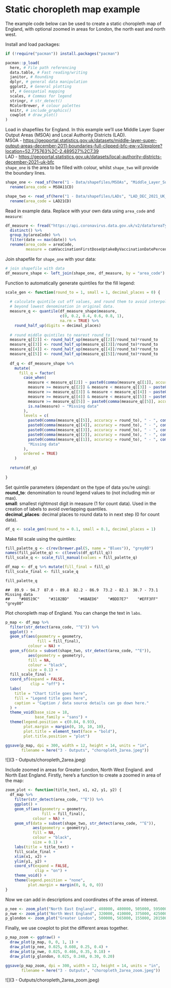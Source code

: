 Static choropleth map example
================

The example code below can be used to create a static choropleth map of
England, with optional zoomed in areas for London, the north east and
north west.

Install and load packages:

``` r
if (!require("pacman")) install.packages("pacman")

pacman::p_load(
  here, # File path referencing
  data.table, # Fast reading/writing
  janitor, # Rounding
  dplyr, # general data manipulation
  ggplot2, # General plotting
  sf, # Geospatial mapping
  scales, # Commas for legend
  stringr, # str_detect()
  RColorBrewer, # colour palettes
  knitr, # include_graphics()
  cowplot # draw_plot()
)
```

  
Load in shapefiles for England. In this example we’ll use Middle Layer
Super Output Areas (MSOA) and Local Authority Districts (LAD).  
MSOA -
<https://geoportal.statistics.gov.uk/datasets/middle-layer-super-output-areas-december-2011-boundaries-full-clipped-bfc-ew-v3/explore?location=52.775763%2C-2.489527%2C7.39>  
LAD -
<https://geoportal.statistics.gov.uk/datasets/local-authority-districts-december-2021-uk-bfc>  
`shape_one` is the area to be filled with colour, whilst `shape_two`
will provide the boundary lines.

``` r
shape_one <- read_sf(here("1 - Data/shapefiles/MSOAs", "Middle_Layer_Super_Output_Areas__December_2011__Boundaries_Full_Clipped__BFC__EW_V3.shp")) %>% 
  rename(area_code = MSOA11CD)

shape_two <- read_sf(here("1 - Data/shapefiles/LADs", "LAD_DEC_2021_UK_BFC.shp")) %>% 
  rename(area_code = LAD21CD)
```

  
Read in example data. Replace with your own data using `area_code` and
`measure`:

``` r
df_measure <- fread("https://api.coronavirus.data.gov.uk/v2/data?areaType=msoa&metric=cumVaccinationFirstDoseUptakeByVaccinationDatePercentage&format=csv") %>% 
  distinct() %>% 
  group_by(areaCode) %>% 
  filter(date == max(date)) %>% 
  rename(area_code = areaCode,
         measure = cumVaccinationFirstDoseUptakeByVaccinationDatePercentage)
```

  
Join shapefile for `shape_one` with your data:

``` r
# join shapefile with data
df_measure_shape <- left_join(shape_one, df_measure, by = "area_code")
```

  
Function to automatically generate quintiles for the fill legend:

``` r
scale_gen <- function(round_to = 1, small = 1, decimal_places = 0) {
  
  # calculate quintile cut off values, and round them to avoid interpolation 
  # beyond lowest denomination in original data. 
  measure_q <- quantile(df_measure_shape$measure, 
                        c(0, 0.2, 0.4, 0.6, 0.8, 1), 
                        na.rm = TRUE) %>% 
    round_half_up(digits = decimal_places)
  
  # round middle quintiles to nearest round_to 
  measure_q[[2]] <- round_half_up(measure_q[[2]]/round_to)*round_to
  measure_q[[3]] <- round_half_up(measure_q[[3]]/round_to)*round_to
  measure_q[[4]] <- round_half_up(measure_q[[4]]/round_to)*round_to
  measure_q[[5]] <- round_half_up(measure_q[[5]]/round_to)*round_to
  
  df_q <- df_measure_shape %>% 
    mutate(
      fill_q = factor(
        case_when(
          measure < measure_q[[2]] ~ paste0(comma(measure_q[[1]], accuracy = round_to), " - ", comma(measure_q[[2]] - small, accuracy = round_to), sep = ""),
          measure >= measure_q[[2]] & measure < measure_q[[3]] ~ paste0(comma(measure_q[[2]], accuracy = round_to), " - ", comma(measure_q[[3]] - small, accuracy = round_to), sep = ""),
          measure >= measure_q[[3]] & measure < measure_q[[4]] ~ paste0(comma(measure_q[[3]], accuracy = round_to), " - ", comma(measure_q[[4]] - small, accuracy = round_to), sep = ""),
          measure >= measure_q[[4]] & measure < measure_q[[5]] ~ paste0(comma(measure_q[[4]], accuracy = round_to), " - ", comma(measure_q[[5]] - small, accuracy = round_to), sep = ""),
          measure >= measure_q[[5]] ~ paste0(comma(measure_q[[5]], accuracy = round_to), " - ", comma(measure_q[[6]], accuracy = round_to), sep = ""),
          is.na(measure) ~ "Missing data"
        ),
        levels = c(
          paste0(comma(measure_q[[5]], accuracy = round_to), " - ", comma(measure_q[[6]], accuracy = round_to), sep = ""),
          paste0(comma(measure_q[[4]], accuracy = round_to), " - ", comma(measure_q[[5]] - small, accuracy = round_to), sep = ""),
          paste0(comma(measure_q[[3]], accuracy = round_to), " - ", comma(measure_q[[4]] - small, accuracy = round_to), sep = ""),
          paste0(comma(measure_q[[2]], accuracy = round_to), " - ", comma(measure_q[[3]] - small, accuracy = round_to), sep = ""),
          paste0(comma(measure_q[[1]], accuracy = round_to), " - ", comma(measure_q[[2]] - small, accuracy = round_to), sep = ""),
          "Missing data"
        ),
        ordered = TRUE)
    )
  
  return(df_q)
  
}
```

  
Set quintile parameters (dependant on the type of data you’re using):  
**round\_to**: denomination to round legend values to (not including min
or max).  
**small**: smallest rightmost digit in measure (1 for count data). Used
in the creation of labels to avoid overlapping quantiles.  
**decimal\_places**: decimal places to round data to in next step (0 for
count data).

``` r
df_q <- scale_gen(round_to = 0.1, small = 0.1, decimal_places = 1)
```

  
Make fill scale using the quintiles:

``` r
fill_palette_q <- c(rev(brewer.pal(5, name = "Blues")), "grey80")
names(fill_palette_q) <- c(levels(df_q$fill_q))
fill_scale_q <- scale_fill_manual(values = fill_palette_q)

df_map <- df_q %>% mutate(fill_final = fill_q)
fill_scale_final <- fill_scale_q

fill_palette_q
```

    ##  89.9 - 94.7  87.0 - 89.8  82.2 - 86.9  73.2 - 82.1  38.7 - 73.1 Missing data 
    ##    "#08519C"    "#3182BD"    "#6BAED6"    "#BDD7E7"    "#EFF3FF"     "grey80"

  
Plot choropleth map of England. You can change the text in `labs`.

``` r
p_map <- df_map %>%
  filter(str_detect(area_code, "^E")) %>%
  ggplot() +
  geom_sf(aes(geometry = geometry,
              fill = fill_final),
          colour = NA) +
  geom_sf(data = subset(shape_two, str_detect(area_code, "^E")),
          aes(geometry = geometry),
          fill = NA,
          colour = "black",
          size = 0.1) +
  fill_scale_final +
  coord_sf(expand = FALSE,
           clip = "off") +
  labs(
    title = "Chart title goes here",
    fill = "Legend title goes here",
    caption = "Caption / data source details can go down here."
  ) +
  theme_void(base_size = 18,
             base_family = "sans") +
  theme(legend.position = c(0.84, 0.93),
        plot.margin = margin(0, 10, 10, 10),
        plot.title = element_text(face = "bold"),
        plot.title.position = "plot")

ggsave(p_map, dpi = 300, width = 12, height = 14, units = "in",
       filename = here("3 - Outputs", "choropleth_2area.jpeg"))
```

![](3 - Outputs/choropleth_2area.jpeg)

Include zoomed in areas for Greater London, North West England. and
North East England. Firstly, here’s a function to create a zoomed in
area of the map:

``` r
zoom_plot <- function(title_text, x1, x2, y1, y2) {
  df_map %>% 
    filter(str_detect(area_code, "^E")) %>% 
    ggplot() + 
    geom_sf(aes(geometry = geometry,
                fill = fill_final),
            colour = NA) + 
    geom_sf(data = subset(shape_two, str_detect(area_code, "^E")),
            aes(geometry = geometry),
            fill = NA,
            colour = "black",
            size = 0.1) +
    labs(title = title_text) + 
    fill_scale_final + 
    xlim(x1, x2) +
    ylim(y1, y2) +
    coord_sf(expand = FALSE, 
             clip = "on") + 
    theme_void() + 
    theme(legend.position = "none",
          plot.margin = margin(0, 0, 0, 0))
}
```

  
Now we can add in descriptions and coordinates of the areas of interest.

``` r
p_nee <- zoom_plot("North East England", 408000, 480000, 505000, 595000)
p_nwe <- zoom_plot("North West England", 320000, 410000, 375000, 425000)
p_glondon <- zoom_plot("Greater London", 500000, 565000, 155000, 201500)
```

  
Finally, we use cowplot to plot the different areas together.

``` r
p_map_zoom <- ggdraw() + 
  draw_plot(p_map, 0, 0, 1, 1) + 
  draw_plot(p_nee, 0.025, 0.608, 0.25, 0.4) + 
  draw_plot(p_nwe, 0.025, 0.466, 0.35, 0.18) + 
  draw_plot(p_glondon, 0.025, 0.248, 0.30, 0.20)

ggsave(p_map_zoom, dpi = 300, width = 12, height = 14, units = "in",
       filename = here("3 - Outputs", "choropleth_2area_zoom.jpeg"))
```

![](3 - Outputs/choropleth_2area_zoom.jpeg)
